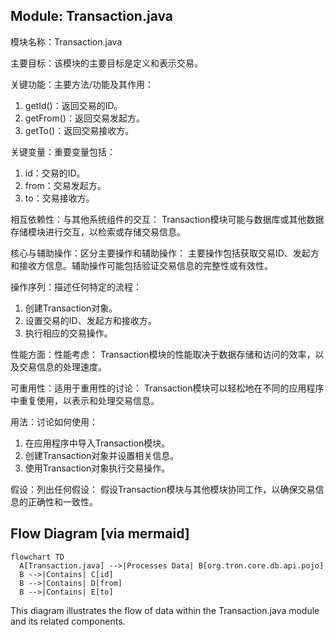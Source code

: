 ## Module: Transaction.java
模块名称：Transaction.java

主要目标：该模块的主要目标是定义和表示交易。

关键功能：主要方法/功能及其作用：
1. getId()：返回交易的ID。
2. getFrom()：返回交易发起方。
3. getTo()：返回交易接收方。

关键变量：重要变量包括：
1. id：交易的ID。
2. from：交易发起方。
3. to：交易接收方。

相互依赖性：与其他系统组件的交互：
Transaction模块可能与数据库或其他数据存储模块进行交互，以检索或存储交易信息。

核心与辅助操作：区分主要操作和辅助操作：
主要操作包括获取交易ID、发起方和接收方信息。辅助操作可能包括验证交易信息的完整性或有效性。

操作序列：描述任何特定的流程：
1. 创建Transaction对象。
2. 设置交易的ID、发起方和接收方。
3. 执行相应的交易操作。

性能方面：性能考虑：
Transaction模块的性能取决于数据存储和访问的效率，以及交易信息的处理速度。

可重用性：适用于重用性的讨论：
Transaction模块可以轻松地在不同的应用程序中重复使用，以表示和处理交易信息。

用法：讨论如何使用：
1. 在应用程序中导入Transaction模块。
2. 创建Transaction对象并设置相关信息。
3. 使用Transaction对象执行交易操作。

假设：列出任何假设：
假设Transaction模块与其他模块协同工作，以确保交易信息的正确性和一致性。
## Flow Diagram [via mermaid]
```mermaid
flowchart TD
  A[Transaction.java] -->|Processes Data| B[org.tron.core.db.api.pojo]
  B -->|Contains| C[id]
  B -->|Contains| D[from]
  B -->|Contains| E[to]
``` 

This diagram illustrates the flow of data within the Transaction.java module and its related components.
```
